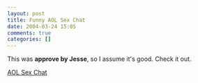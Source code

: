 ```yaml
---
layout: post
title: Funny AOL Sex Chat
date: 2004-03-24 15:05
comments: true
categories: []
---
```

This was <b>approve by Jesse</b>, so I assume it's good. Check it out.

<a href="http://5lmustang.com/cybersek.htm">AOL Sex Chat</a>
